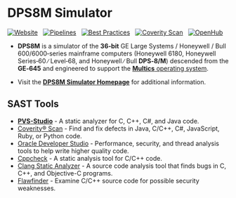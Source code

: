 <!-- vim: set nocp ft=markdown ts=2 sw=2 ai cc=80 et nolist wrap lbr :-->
<!-- SPDX-License-Identifier: MIT -->
<!-- scspell-id: 234ac36d-f778-11ec-8863-80ee73e9b8e7 -->
<!-- Copyright (c) 2006-2023 The DPS8M Development Team -->

# DPS8M Simulator

[![Website](https://img.shields.io/website?up_message=online&url=https%3A%2F%2Fdps8m.gitlab.io)](https://dps8m.gitlab.io/)
&nbsp;
[![Pipelines](https://gitlab.com/dps8m/dps8m/badges/master/pipeline.svg?ignore_skipped=true)](https://gitlab.com/dps8m/dps8m/pipelines/latest/)
&nbsp;
[![Best Practices](https://bestpractices.coreinfrastructure.org/projects/6229/badge.svg)](https://bestpractices.coreinfrastructure.org/en/projects/6229)
&nbsp;
[![Coverity Scan](https://img.shields.io/coverity/scan/27403.svg)](https://scan.coverity.com/projects/dps8m-simulator)
&nbsp;
[![OpenHub](https://img.shields.io/badge/openhub-dps8m-ok.svg)](https://www.openhub.net/p/dps8m/)
&nbsp;

 - **DPS8M** is a simulator of the **36‑bit** GE Large Systems / Honeywell /
   Bull 600/6000‑series mainframe computers (Honeywell 6180, Honeywell
   Series‑60 ∕ Level‑68, and Honeywell ∕ Bull **DPS‑8/M**) descended from
   the **GE‑645** and engineered to support the
   [**Multics** operating system](https://swenson.org/multics_wiki/).

 - Visit the
   [**DPS8M Simulator Homepage**](https://dps8m.gitlab.io/)
   for additional information.

## SAST Tools

* [**PVS-Studio**](https://pvs-studio.com/en/pvs-studio/?utm_source=github&utm_medium=organic&utm_campaign=open_source) - A static analyzer for C, C++, C#, and Java code.
* [Coverity® Scan](https://scan.coverity.com/) - Find and fix defects in Java, C/C++, C#, JavaScript, Ruby, or Python code.
* [Oracle Developer Studio](https://www.oracle.com/application-development/developerstudio/) - Performance, security, and thread analysis tools to help write higher quality code.
* [Cppcheck](https://cppcheck.sourceforge.io/) - A static analysis tool for C/C++ code.
* [Clang Static Analyzer](https://clang-analyzer.llvm.org/) - A source code analysis tool that finds bugs in C, C++, and Objective-C programs.
* [Flawfinder](https://dwheeler.com/flawfinder/) - Examine C/C++ source code for possible security weaknesses.

